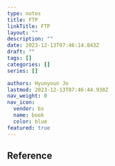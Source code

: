 ```yaml
---
type: notes
title: FTP
linkTitle: FTP
layout: ""
description: ""
date: 2023-12-13T07:46:14.843Z
draft: ""
tags: []
categories: []
series: []

authors: Hyunyoun Jo
lastmod: 2023-12-13T07:46:44.938Z
nav_weight: 0
nav_icon:
  vendor: bs
  name: book
  color: blue
featured: true
---
```


## Reference
